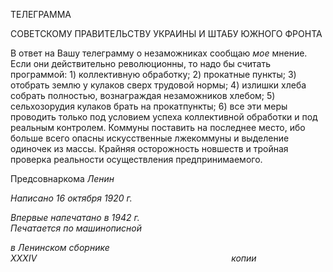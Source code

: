 ТЕЛЕГРАММА

СОВЕТСКОМУ ПРАВИТЕЛЬСТВУ УКРАИНЫ И ШТАБУ ЮЖНОГО ФРОНТА

В ответ на Вашу телеграмму о незаможниках сообщаю _мое_ мнение. Если они дейст­вительно революционны, то надо бы считать программой: 1) коллективную обработку; 2) прокатные пункты; 3) отобрать землю у кулаков сверх трудовой нормы; 4) излишки хлеба собрать полностью, вознаграждая незаможников хлебом; 5) сельхозорудия кула­ков брать на прокатпункты; 6) все эти меры проводить только под условием успеха коллективной обработки и под реальным контролем. Коммуны поставить на последнее место, ибо больше всего опасны искусственные лжекоммуны и выделение одиночек из массы. Крайняя осторожность новшеств и тройная проверка реальности осуществления предпринимаемого.

Предсовнаркома _Ленин_

_Написано 16 октября 1920 г._

_Впервые напечатано в 1942 г.                                                        Печатается по машинописной_

_в Ленинском сборнике_ _XXXIV_                                                                               _копии_